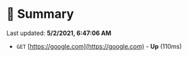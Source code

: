 # 📖 Summary
Last updated: **5/2/2021, 6:47:06 AM**

- `GET` [https://google.com](https://google.com) - **Up** (110ms)
